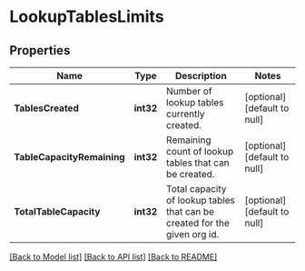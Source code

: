 # LookupTablesLimits

## Properties
Name | Type | Description | Notes
------------ | ------------- | ------------- | -------------
**TablesCreated** | **int32** | Number of lookup tables currently created. | [optional] [default to null]
**TableCapacityRemaining** | **int32** | Remaining count of lookup tables that can be created. | [optional] [default to null]
**TotalTableCapacity** | **int32** | Total capacity of lookup tables that can be created for the given org id. | [optional] [default to null]

[[Back to Model list]](../README.md#documentation-for-models) [[Back to API list]](../README.md#documentation-for-api-endpoints) [[Back to README]](../README.md)

